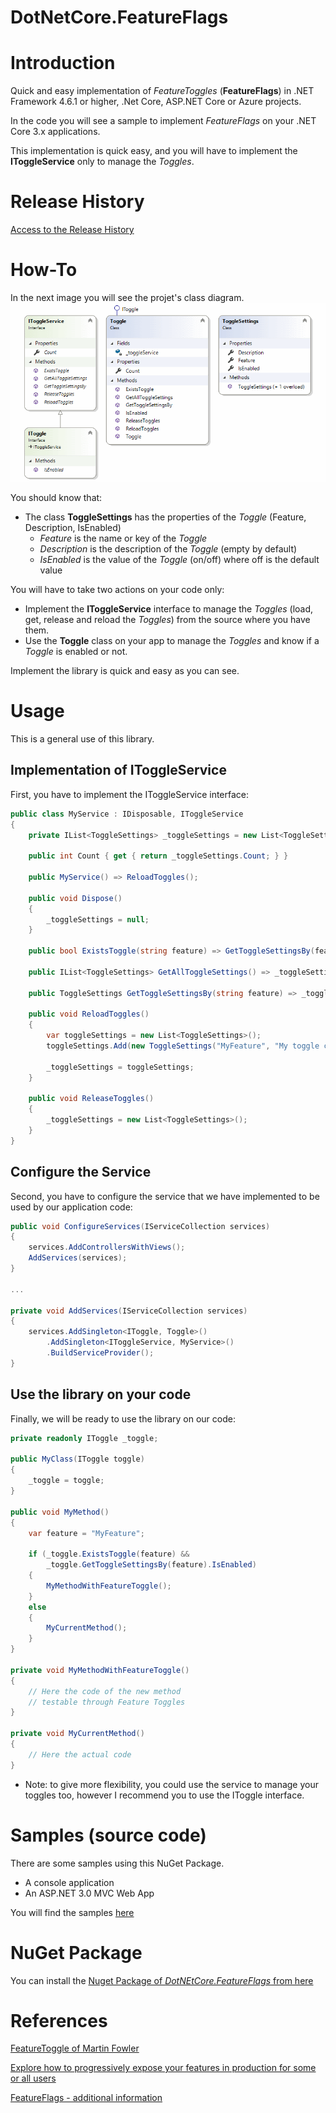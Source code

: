 # **DotNetCore.FeatureFlags**


# Introduction
Quick and easy implementation of *FeatureToggles* (**FeatureFlags**) in .NET Framework 4.6.1 or higher, .Net Core, ASP.NET Core or Azure projects.

In the code you will see a sample to implement *FeatureFlags* on your .NET Core 3.x applications.

This implementation is quick easy, and you will have to implement the **IToggleService** only to manage the *Toggles*. 

# Release History

[Access to the Release History](ReleaseHistory.md)

# How-To
In the next image you will see the projet's class diagram.
![screenshot](https://raw.githubusercontent.com/J0rgeSerran0/FeatureFlags/master/images/class_diagram.png) 

You should know that:
- The class **ToggleSettings** has the properties of the *Toggle* (Feature, Description, IsEnabled)
    - *Feature* is the name or key of the *Toggle*
    - *Description* is the description of the *Toggle* (empty by default)
    - *IsEnabled* is the value of the *Toggle* (on/off) where off is the default value

You will have to take two actions on your code only:
- Implement the **IToggleService** interface to manage the *Toggles* (load, get, release and reload the *Toggles*) from the source where you have them.
- Use the **Toggle** class on your app to manage the *Toggles* and know if a *Toggle* is enabled or not.

Implement the library is quick and easy as you can see.

# Usage
This is a general use of this library.

## Implementation of IToggleService
First, you have to implement the IToggleService interface:

```csharp
public class MyService : IDisposable, IToggleService
{
    private IList<ToggleSettings> _toggleSettings = new List<ToggleSettings>();

    public int Count { get { return _toggleSettings.Count; } }

    public MyService() => ReloadToggles();

    public void Dispose()
    {
        _toggleSettings = null;
    }

    public bool ExistsToggle(string feature) => GetToggleSettingsBy(feature) != null;

    public IList<ToggleSettings> GetAllToggleSettings() => _toggleSettings;

    public ToggleSettings GetToggleSettingsBy(string feature) => _toggleSettings.Where(q => q.Feature == feature).SingleOrDefault();

    public void ReloadToggles()
    {
        var toggleSettings = new List<ToggleSettings>();
        toggleSettings.Add(new ToggleSettings("MyFeature", "My toggle code", false));

        _toggleSettings = toggleSettings;
    }

    public void ReleaseToggles()
    {
        _toggleSettings = new List<ToggleSettings>();
    }
}
```

## Configure the Service
Second, you have to configure the service that we have implemented to be used by our application code:

```csharp
public void ConfigureServices(IServiceCollection services)
{
    services.AddControllersWithViews();
    AddServices(services);
}

...

private void AddServices(IServiceCollection services)
{
    services.AddSingleton<IToggle, Toggle>()
        .AddSingleton<IToggleService, MyService>()
        .BuildServiceProvider();
}
```

## Use the library on your code
Finally, we will be ready to use the library on our code:

```csharp
private readonly IToggle _toggle;

public MyClass(IToggle toggle)
{
    _toggle = toggle;
}

public void MyMethod()
{
    var feature = "MyFeature";
    
    if (_toggle.ExistsToggle(feature) && 
        _toggle.GetToggleSettingsBy(feature).IsEnabled)
    {
        MyMethodWithFeatureToggle();
    }
    else
    {
        MyCurrentMethod();
    }
}

private void MyMethodWithFeatureToggle()
{
    // Here the code of the new method
    // testable through Feature Toggles
}

private void MyCurrentMethod()
{
    // Here the actual code 
}

```

- Note: to give more flexibility, you could use the service to manage your toggles too, however I recommend you to use the IToggle interface.

# Samples (source code)
There are some samples using this NuGet Package.
- A console application
- An ASP.NET 3.0 MVC Web App

You will find the  samples [here](https://github.com/J0rgeSerran0/FeatureFlags/tree/master/src/Sample)

# NuGet Package
You can install the [Nuget Package of *DotNEtCore.FeatureFlags* from here](https://www.nuget.org/packages/DotNetCore.FeatureFlags/)

# References
[FeatureToggle of Martin Fowler](https://martinfowler.com/bliki/FeatureToggle.html)

[Explore how to progressively expose your features in production for some or all users](https://docs.microsoft.com/en-us/azure/devops/migrate/phase-features-with-feature-flags?view=azure-devops)

[FeatureFlags - additional information](https://featureflags.io/)
